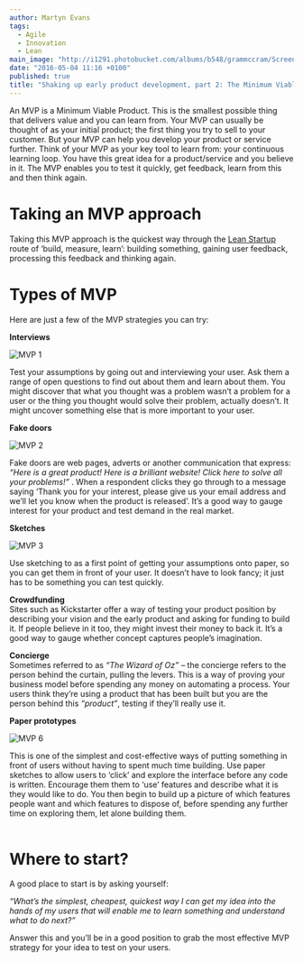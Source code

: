 ```yaml
---
author: Martyn Evans
tags: 
  - Agile
  - Innovation
  - Lean
main_image: "http://i1291.photobucket.com/albums/b548/grammccram/Screen%20Shot%202016-04-20%20at%2012.26.50_zpsbvf6rhz8.png"
date: "2016-05-04 11:16 +0100"
published: true
title: "Shaking up early product development, part 2: The Minimum Viable Product"
---
```

An MVP is a Minimum Viable Product. This is the smallest possible thing that delivers value and you can learn from. Your MVP can usually be thought of as your initial product; the first thing you try to sell to your customer. But your MVP can help you develop your product or service further. Think of your MVP as your key tool to learn from: your continuous learning loop. You have this great idea for a product/service and you believe in it. The MVP enables you to test it quickly, get feedback, learn from this and then think again.<br/>

# Taking an MVP approach
Taking this MVP approach is the quickest way through the [Lean Startup](http://theleanstartup.com) route of ‘build, measure, learn’: building something, gaining user feedback, processing this feedback and thinking again.<br/>

# Types of MVP
Here are just a few of the MVP strategies you can try:<br/>

<b>Interviews</b><br/>

![MVP 1](http://i1291.photobucket.com/albums/b548/grammccram/Screen%20Shot%202016-04-15%20at%2012.02.30_zpsdgvl8ebr.png)

Test your assumptions by going out and interviewing your user. Ask them a range of open questions to find out about them and learn about them. You might discover that what you thought was a problem wasn’t a problem for a user or the thing you thought would solve their problem, actually doesn’t. It might uncover something else that is more important to your user.<br/>

<b>Fake doors</b><br/>

![MVP 2](http://i1291.photobucket.com/albums/b548/grammccram/abingo_zpsu042uoly.png)

Fake doors are web pages, adverts or another communication that express: <i>“Here is a great product! Here is a brilliant website! Click here to solve all your problems!”</i> . When a respondent clicks  they go through to a message saying ‘Thank you for your interest, please give us your email address and we’ll let you know when the product is released’. It’s a good way to gauge interest for your product and test demand in the real market.<br/>

<b>Sketches</b><br/>

![MVP 3](http://i1291.photobucket.com/albums/b548/grammccram/Screen%20Shot%202016-04-15%20at%2012.08.35_zpsnqe0gzvw.png)

Use sketching to as a first point of getting your assumptions onto paper, so you can get them in front of your user. It doesn’t have to look fancy; it just has to be something you can test quickly.<br/>

<b>Crowdfunding</b><br/>
Sites such as Kickstarter offer a way of testing your product position by describing your vision and the early product  and asking for funding to build it. If people believe in it too, they might invest their money to back it. It’s a good way to gauge whether concept captures people’s imagination.<br/>
 
<b>Concierge</b><br/>
Sometimes referred to as <i>“The Wizard of Oz”</i> – the concierge refers to the person behind the curtain, pulling the levers. This is a way of proving your business model before spending any money on automating a process. Your users think they’re using a product that has been built  but you are the person behind this <i>“product”</i>, testing if they’ll really use it.<br/>

<b>Paper prototypes</b><br/>

![MVP 6](http://i1291.photobucket.com/albums/b548/grammccram/Screen%20Shot%202016-04-20%20at%2012.26.50_zpsbvf6rhz8.png)

This is one of the simplest and cost-effective ways of putting something in front of users without having to spent much time building. Use paper sketches to allow users to ‘click’ and explore the interface before any code is written. Encourage them them to ‘use’ features and describe what it is they would like to do. You then begin to build up a picture of which features people want and which features to dispose of, before spending any further time on exploring them, let alone building them.<br/>
<br/>

# Where to start?
A good place to start is by asking yourself:<br/>

<i>“What’s the simplest, cheapest, quickest way I can get my idea into the hands of my users that will enable me to learn something and understand what to do next?”</i><br/>

Answer this and you’ll be in a good position to grab the most effective MVP strategy for your idea to test on your users.




